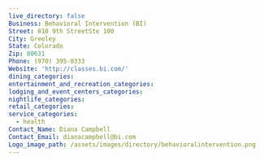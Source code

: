 ```yaml
---
live_directory: false
Business: Behavioral Intervention (BI)
Street: 810 9th StreetSte 100
City: Greeley
State: Colorado
Zip: 80631
Phone: (970) 395-0333
Website: 'http://classes.bi.com/'
dining_categories:
entertainment_and_recreation_categories:
lodging_and_event_centers_categories:
nightlife_categories:
retail_categories:
service_categories:
  - health
Contact_Name: Diana Campbell
Contact_Email: dianacampbell@bi.com
Logo_image_path: /assets/images/directory/behavioralintervention.png
---
```



